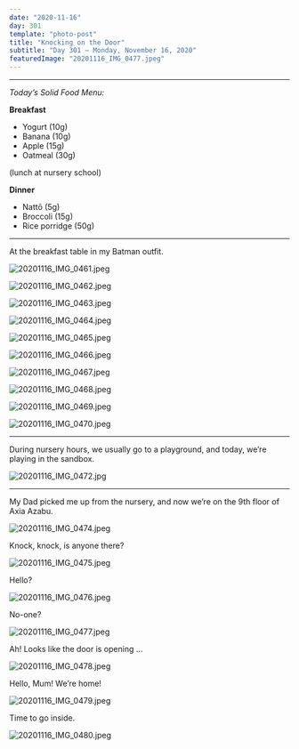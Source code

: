 ```yaml
---
date: "2020-11-16"
day: 301
template: "photo-post"
title: "Knocking on the Door"
subtitle: "Day 301 – Monday, November 16, 2020"
featuredImage: "20201116_IMG_0477.jpeg"
---
```


<hr />

_Today’s Solid Food Menu:_

**Breakfast**

- Yogurt (10g)
- Banana (10g)
- Apple (15g)
- Oatmeal (30g)

(lunch at nursery school)

**Dinner**

- Nattō (5g)
- Broccoli (15g)
- Rice porridge (50g)

<hr />

At the breakfast table in my Batman outfit.

![20201116_IMG_0461.jpeg](20201116_IMG_0461.jpeg)

![20201116_IMG_0462.jpeg](20201116_IMG_0462.jpeg)

![20201116_IMG_0463.jpeg](20201116_IMG_0463.jpeg)

![20201116_IMG_0464.jpeg](20201116_IMG_0464.jpeg)

![20201116_IMG_0465.jpeg](20201116_IMG_0465.jpeg)

![20201116_IMG_0466.jpeg](20201116_IMG_0466.jpeg)

![20201116_IMG_0467.jpeg](20201116_IMG_0467.jpeg)

![20201116_IMG_0468.jpeg](20201116_IMG_0468.jpeg)

![20201116_IMG_0469.jpeg](20201116_IMG_0469.jpeg)

![20201116_IMG_0470.jpeg](20201116_IMG_0470.jpeg)

<hr />

During nursery hours, we usually go to a playground, and today, we’re playing in the sandbox.

![20201116_IMG_0472.jpg](20201116_IMG_0472.jpg)

<hr />

My Dad picked me up from the nursery, and now we’re on the 9th floor of Axia Azabu.

![20201116_IMG_0474.jpeg](20201116_IMG_0474.jpeg)

Knock, knock, is anyone there?

![20201116_IMG_0475.jpeg](20201116_IMG_0475.jpeg)

Hello?

![20201116_IMG_0476.jpeg](20201116_IMG_0476.jpeg)

No-one?

![20201116_IMG_0477.jpeg](20201116_IMG_0477.jpeg)

Ah! Looks like the door is opening …

![20201116_IMG_0478.jpeg](20201116_IMG_0478.jpeg)

Hello, Mum! We’re home!

![20201116_IMG_0479.jpeg](20201116_IMG_0479.jpeg)

Time to go inside.

![20201116_IMG_0480.jpeg](20201116_IMG_0480.jpeg)
